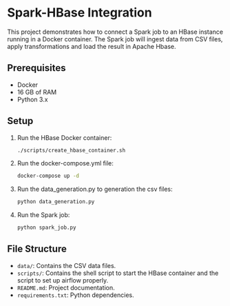 # Spark-HBase Integration

This project demonstrates how to connect a Spark job to an HBase instance running in a Docker container. The Spark job will ingest data from CSV files, apply transformations and load the result in Apache Hbase.

## Prerequisites

- Docker
- 16 GB of RAM
- Python 3.x

## Setup

1. Run the HBase Docker container:
    ```sh
    ./scripts/create_hbase_container.sh
    ```
2. Run the docker-compose.yml file:
    ```sh
    docker-compose up -d
    ```
3. Run the data_generation.py to generation the csv files:
    ```sh
    python data_generation.py
    ```
4. Run the Spark job:
    ```sh
    python spark_job.py
    ```

## File Structure

- `data/`: Contains the CSV data files.
- `scripts/`: Contains the shell script to start the HBase container and the script to set up airflow properly.
- `README.md`: Project documentation.
- `requirements.txt`: Python dependencies.
